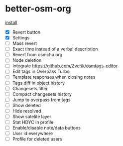 # better-osm-org

[install](https://raw.githubusercontent.com/deevroman/better-osm-org/master/better-osm-org.user.js)

- [x] Revert button
- [x] Settings
- [ ] Mass revert
- [ ] Exact time instead of a verbal description
- [ ] Revert from osmcha.org
- [ ] Node deletion
- [ ] Integrate https://github.com/Zverik/osmtags-editor
- [ ] Edit tags in Overpass Turbo
- [ ] Template responses when closing notes
- [ ] Tags diff in object history
- [ ] Changesets filter
- [ ] Compact changesets history
- [ ] Jump to overpass from tags
- [ ] Show deleted
- [ ] Hide resolved
- [ ] Show satelite layer
- [ ] Stat HDYC in profile
- [ ] Enable/disable note/data buttons
- [ ] User id everywhere
- [ ] Profile for deleted users
